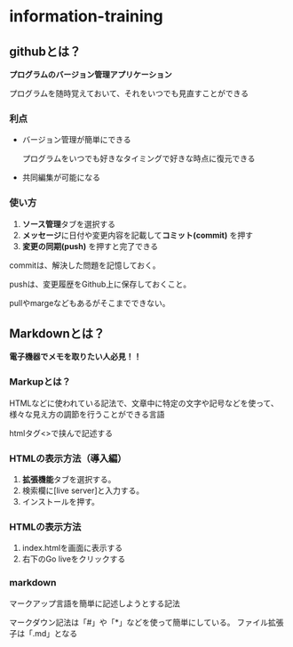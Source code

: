 # information-training

## githubとは？

**プログラムのバージョン管理アプリケーション**

プログラムを随時覚えておいて、それをいつでも見直すことができる

### 利点
* バージョン管理が簡単にできる

    プログラムをいつでも好きなタイミングで好きな時点に復元できる

* 共同編集が可能になる

### 使い方
1. **ソース管理**タブを選択する
2. **メッセージ**に日付や変更内容を記載して**コミット(commit)** を押す
3. **変更の同期(push)** を押すと完了できる

commitは、解決した問題を記憶しておく。

pushは、変更履歴をGithub上に保存しておくこと。

pullやmargeなどもあるがそこまでできない。

## Markdownとは？

**電子機器でメモを取りたい人必見！！**

### Markupとは？

HTMLなどに使われている記法で、文章中に特定の文字や記号などを使って、様々な見え方の調節を行うことができる言語

htmlタグ<>で挟んで記述する

### HTMLの表示方法（導入編）
 1. **拡張機能**タブを選択する。
 2. 検索欄に[live server]と入力する。
 3. インストールを押す。

### HTMLの表示方法
1. index.htmlを画面に表示する
2. 右下のGo liveをクリックする

### markdown

マークアップ言語を簡単に記述しようとする記法

マークダウン記法は「#」や「*」などを使って簡単にしている。
ファイル拡張子は「.md」となる